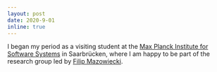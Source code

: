 ```yaml
---
layout: post
date: 2020-9-01
inline: true
---
```


I began my period as a visiting student at
the <a href="https://www.mpi-sws.org/">Max Planck Institute for Software Systems</a>
in Saarbrücken,
where I am happy to be part of the research group led by
<a href="https://fmazowiecki.github.io/">Filip Mazowiecki</a>.